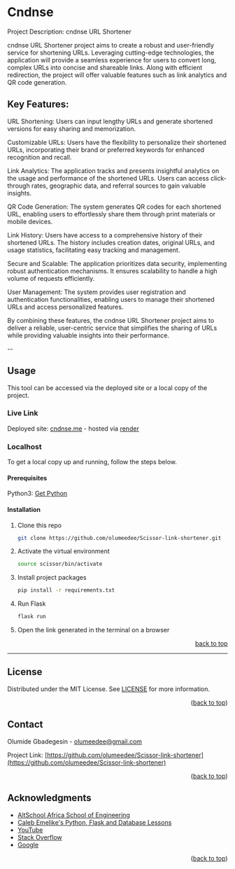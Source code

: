 # Cndnse

 Project Description: cndnse URL Shortener

cndnse URL Shortener project aims to create a robust and user-friendly service for shortening URLs. Leveraging cutting-edge technologies, the application will provide a seamless experience for users to convert long, complex URLs into concise and shareable links. Along with efficient redirection, the project will offer valuable features such as link analytics and QR code generation.
## Key Features:

URL Shortening: Users can input lengthy URLs and generate shortened versions for easy sharing and memorization.

Customizable URLs: Users have the flexibility to personalize their shortened URLs, incorporating their brand or preferred keywords for enhanced recognition and recall.

Link Analytics: The application tracks and presents insightful analytics on the usage and performance of the shortened URLs. Users can access click-through rates, geographic data, and referral sources to gain valuable insights.

QR Code Generation: The system generates QR codes for each shortened URL, enabling users to effortlessly share them through print materials or mobile devices.

Link History: Users have access to a comprehensive history of their shortened URLs. The history includes creation dates, original URLs, and usage statistics, facilitating easy tracking and management.

Secure and Scalable: The application prioritizes data security, implementing robust authentication mechanisms. It ensures scalability to handle a high volume of requests efficiently.

User Management: The system provides user registration and authentication functionalities, enabling users to manage their shortened URLs and access personalized features.

By combining these features, the cndnse URL Shortener project aims to deliver a reliable, user-centric service that simplifies the sharing of URLs while providing valuable insights into their performance.

--

<!-- Getting Started -->
## Usage

This tool can be accessed via the deployed site or a local copy of the project.

### Live Link

Deployed site: [cndnse.me](https://www.cndnse.me) - hosted via [render](https://www.render.com) 

### Localhost

To get a local copy up and running, follow the steps below.

#### Prerequisites

Python3: [Get Python](https://www.python.org/downloads/)

#### Installation

1. Clone this repo
   ```sh
   git clone https://github.com/olumeedee/Scissor-link-shortener.git
   ```
2. Activate the virtual environment
   ```sh
   source scissor/bin/activate
   ```
3. Install project packages
   ```sh
   pip install -r requirements.txt
   ```
4. Run Flask
   ```sh
   flask run
   ```
5. Open the link generated in the terminal on a browser  

<p align="right"><a href="#readme-top">back to top</a></p>

---


<!-- LICENSE -->
## License

Distributed under the MIT License. See <a href="https://github.com/olumeedee/Scissor-link-shortener/blob/main/LICENSE">LICENSE</a> for more information.

<p align="right">(<a href="#readme-top">back to top</a>)</p>



<!-- CONTACT -->
## Contact
Olumide Gbadegesin  - olumeedee@gmail.com

Project Link: [https://github.com/olumeedee/Scissor-link-shortener](https://github.com/olumeedee/Scissor-link-shortener)

<p align="right">(<a href="#readme-top">back to top</a>)</p>



<!-- ACKNOWLEDGMENTS -->
## Acknowledgments

* [AltSchool Africa School of Engineering](https://altschoolafrica.com/schools/engineering)
* [Caleb Emelike's Python, Flask and Database Lessons](https://github.com/CalebEmelike)
* [YouTube](https://www.youtube.com)
* [Stack Overflow](https://stackoverflow.com/)
* [Google](https://google.com)

<p align="right">(<a href="#readme-top">back to top</a>)</p>
